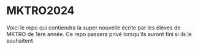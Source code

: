 # MKTRO2024
Voici le repo qui contiendra la super nouvelle écrite par les élèves de MKTRO de 1ère année. Ce repo passera privé lorsqu'ils auront fini si ils le souhaitent
